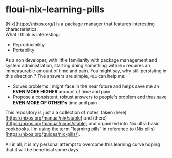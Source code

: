 # floui-nix-learning-pills
(Nix)[https://nixos.org/] is a package manager that features interesting characteristics.  
What I think is interesting:
* Reproducibility
* Portability

As a non developer, with little familiarity with package management and system administration, starting doing something with `Nix` requires an immeasurable amount of time and pain. You might say, why still persisting in this direction ? The answers are simple, `Nix` can help me:
* Solves problems I might face in the near future and helps save me an **EVEN MORE HIGHER** amount of time and pain
* Propose a consistent, robust answers to people's problem and thus save **EVEN MORE OF OTHER's** time and pain

This repository is just a a collection of notes, taken (here)[https://nixos.org/manual/nix/stable] and (there)[https://nixos.org/manual/nixos/stable] and organized into Nix ultra basic cookbooks. I'm using the term "learning pills" in reference to (Nix pills)[https://nixos.org/guides/nix-pills/]. 

All in all, it is my personal attempt to overcome this learning curve hoping that it will be beneficial some days.
